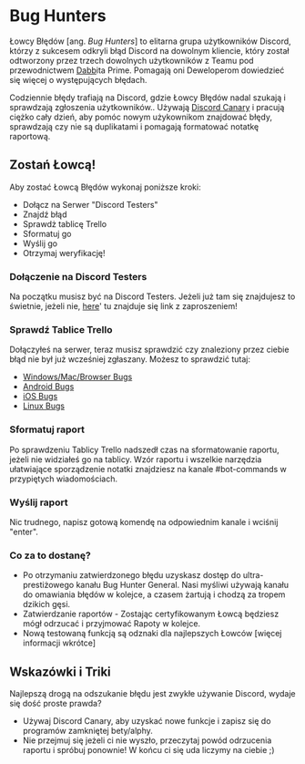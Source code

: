 <!-- TITLE: Łowcy Błędów -->
<!-- SUBTITLE: Pomagają Deweloperom Discord zarządzać raportami o błędach i je naprawiać -->
# Bug Hunters
Łowcy Błędów [ang. *Bug Hunters*] to elitarna grupa użytkowników Discord, którzy z sukcesem odkryli błąd Discord na dowolnym kliencie, który został odtworzony przez trzech dowolnych użytkowników z Teamu pod przewodnictwem [Dabb](https://cdn.discordapp.com/attachments/309775070065328131/316330589634560020/DabbitDab.gif)ita Prime. Pomagają oni Deweloperom dowiedzieć się więcej o występujących błędach.

Codziennie błędy trafiają na Discord, gdzie Łowcy Błędów nadal szukają i sprawdzają zgłoszenia użytkowników.. Używają [Discord Canary](/canary) i pracują ciężko cały dzień, aby pomóc nowym użykownikom znajdować błędy, sprawdzają czy nie są duplikatami i pomagają formatować notatkę raportową.
## Zostań Łowcą!
Aby zostać Łowcą Błędów wykonaj poniższe kroki:

* Dołącz na Serwer "Discord Testers"
* Znajdź błąd
* Sprawdż tablicę Trello 
* Sformatuj go
* Wyślij go
* Otrzymaj weryfikację!
### Dołączenie na Discord Testers
Na początku musisz być na Discord Testers. Jeżeli już tam się znajdujesz to świetnie, jeżeli nie, [here](http://discord.gg/discord-testers)' tu znajduje się link z zaproszeniem!
### Sprawdź Tablice Trello
Dołączyłeś na serwer, teraz musisz sprawdzić czy znaleziony przez ciebie błąd nie był już wcześniej zgłaszany. Możesz to sprawdzić tutaj:  
* [Windows/Mac/Browser Bugs](https://trello.com/b/AExxR9lU/canary-bugs)
* [Android Bugs](https://trello.com/b/Vqrkz3KO/android-beta-bugs)
* [iOS Bugs](https://trello.com/b/vLPlnX60/ios-testflight-bugs)
* [Linux Bugs](https://trello.com/b/UyU76Esh/linux-bugs)
### Sformatuj raport
Po sprawdzeniu Tablicy Trello nadszedł czas na sformatowanie raportu, jeżeli nie widziałeś go na tablicy. Wzór raportu i wszelkie narzędzia ułatwiające sporządzenie notatki znajdziesz na kanale #bot-commands w przypiętych wiadomościach.
### Wyślij raport
Nic trudnego, napisz gotową komendę na odpowiednim kanale i wciśnij "enter".
### Co za to dostanę?
* Po otrzymaniu zatwierdzonego błędu uzyskasz dostęp do ultra-prestiżowego kanału Bug Hunter General. Nasi myśliwi używają kanału do omawiania błędów w kolejce, a czasem żartują i chodzą za tropem dzikich gęsi.
* Zatwierdzanie raportów - Zostając certyfikowanym Łowcą będziesz mógł odrzucać i przyjmować Rapoty w kolejce.
* Nową testowaną funkcją są odznaki dla najlepszych Łowców [więcej informacji wkrótce]
## Wskazówki i Triki
Najlepszą drogą na odszukanie błędu jest zwykłe używanie Discord, wydaje się dość proste prawda? 

* Używaj Discord Canary, aby uzyskać nowe funkcje i zapisz się do programów zamkniętej bety/alphy. 
* Nie przejmuj się jeżeli ci nie wyszło, przeczytaj powód odrzucenia raportu i spróbuj ponownie! W końcu ci się uda liczymy na ciebie ;)